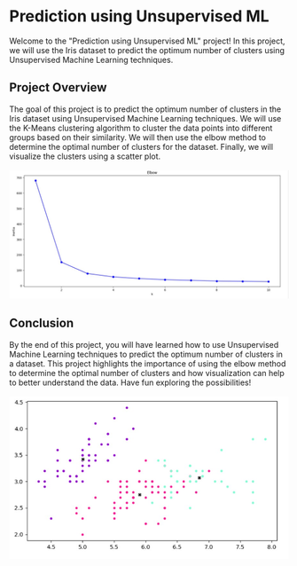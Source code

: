 # Prediction using Unsupervised ML
Welcome to the "Prediction using Unsupervised ML" project! In this project, we will use the Iris dataset to predict the optimum number of clusters using Unsupervised Machine Learning techniques.

## Project Overview
The goal of this project is to predict the optimum number of clusters in the Iris dataset using Unsupervised Machine Learning techniques. We will use the K-Means clustering algorithm to cluster the data points into different groups based on their similarity. We will then use the elbow method to determine the optimal number of clusters for the dataset. Finally, we will visualize the clusters using a scatter plot.
<br>
<br>
![](https://github.com/SumitxThokar/The-Sparks-Foundation/blob/main/Task%203%20-%20Iris/images/elbow.jpg)

## Conclusion
By the end of this project, you will have learned how to use Unsupervised Machine Learning techniques to predict the optimum number of clusters in a dataset. This project highlights the importance of using the elbow method to determine the optimal number of clusters and how visualization can help to better understand the data. Have fun exploring the possibilities!<br>
<br>
![](https://github.com/SumitxThokar/The-Sparks-Foundation/blob/main/Task%203%20-%20Iris/images/clusters.jpg)

